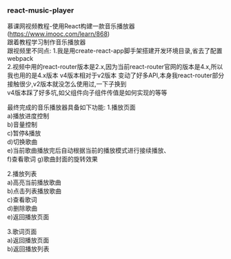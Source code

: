 ### react-music-player  
慕课网视频教程-使用React构建一款音乐播放器(https://www.imooc.com/learn/868)  
跟着教程学习制作音乐播放器  
跟视频里不同点:
1.我是用create-react-app脚手架搭建开发环境目录,省去了配置webpack  
2.视频中用的react-router版本是2.x,因为当前react-router官网的版本是4.x,所以我也用的是4.x版本
v4版本相对于v2版本 变动了好多API,本身我react-router部分接触很少,v2版本就没怎么使用过,一下子换到  
v4版本踩了好多坑,如父组件向子组件传值是如何实现的等等

最终完成的音乐播放器具备如下功能:
1.播放页面  
a)播放进度控制  
b)音量控制  
c)暂停&播放  
d)切换歌曲  
e)当前歌曲播放完后自动根据当前的播放模式进行接续播放、  
f)查看歌词
g)歌曲封面的旋转效果

2.播放列表  
a)高亮当前播放歌曲  
b)点击列表播放歌曲  
c)查看歌词  
d)删除歌曲  
e)返回播放页面

3.歌词页面  
a)返回播放页面  
b)返回播放列表  
